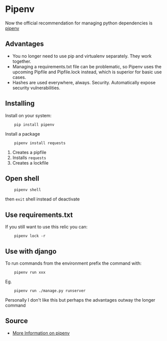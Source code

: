 # Pipenv

Now the official recommendation for managing python dependencies is [pipenv](https://docs.pipenv.org/)

## Advantages

* You no longer need to use pip and virtualenv separately. They work together.
* Managing a requirements.txt file can be problematic, so Pipenv uses the upcoming Pipfile and Pipfile.lock instead, which is superior for basic use cases.
* Hashes are used everywhere, always. Security. Automatically expose security vulnerabilities.

## Installing

Install on your system:

        pip install pipenv

Install a package

        pipenv install requests

1. Creates a pipfile
2. Installs `requests`
3. Creates a lockfile

## Open shell

        pipenv shell

then `exit` shell instead of deactivate

## Use requirements.txt

If you still want to use this relic you can:

        pipenv lock -r

## Use with django

To run commands from the environment prefix the command with:

        pipenv run xxx

Eg.

        pipenv run ./manage.py runserver

Personally I don't like this but perhaps the advantages outway the longer command

## Source

* [More Information on pipenv](https://docs.pipenv.org/)